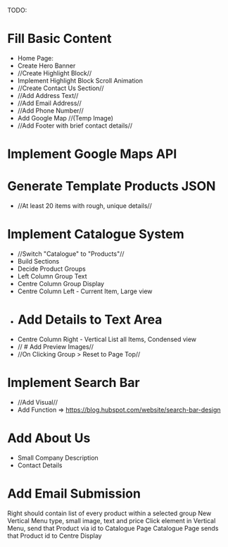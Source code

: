 TODO:


# Fill Basic Content
- Home Page:
- Create Hero Banner
- //Create Highlight Block//
- Implement Highlight Block Scroll Animation
- //Create Contact Us Section//
- //Add Address Text//
- //Add Email Address//
- //Add Phone Number//
- Add Google Map //(Temp Image)
- //Add Footer with brief contact details//

# Implement Google Maps API

# Generate Template Products JSON
- //At least 20 items with rough, unique details//

# Implement Catalogue System
- //Switch "Catalogue" to "Products"//
- Build Sections
- Decide Product Groups
- Left Column Group Text
- Centre Column Group Display
- Centre Column Left - Current Item, Large view
- # Add Details to Text Area
- Centre Column Right - Vertical List all Items, Condensed view
- // # Add Preview Images//
- //On Clicking Group > Reset to Page Top//

# Implement Search Bar
- //Add Visual//
- Add Function => https://blog.hubspot.com/website/search-bar-design

# Add About Us
- Small Company Description
- Contact Details

# Add Email Submission

Right should contain list of every product within a selected group
New Vertical Menu type, small image, text and price
Click element in Vertical Menu, send that Product via id to Catalogue Page
Catalogue Page sends that Product id to Centre Display